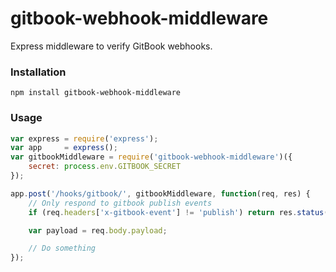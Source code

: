 # gitbook-webhook-middleware

Express middleware to verify GitBook webhooks.

### Installation

```
npm install gitbook-webhook-middleware
```

### Usage

```js
var express = require('express');
var app     = express();
var gitbookMiddleware = require('gitbook-webhook-middleware')({
    secret: process.env.GITBOOK_SECRET
});

app.post('/hooks/gitbook/', gitbookMiddleware, function(req, res) {
    // Only respond to gitbook publish events
    if (req.headers['x-gitbook-event'] != 'publish') return res.status(200).end();

    var payload = req.body.payload;

    // Do something
});
```
